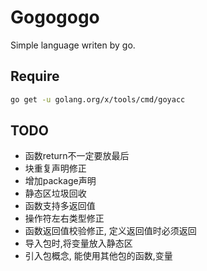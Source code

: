 # Gogogogo

Simple language writen by go.

## Require

```sh
go get -u golang.org/x/tools/cmd/goyacc
```

## TODO

+ 函数return不一定要放最后
+ 块重复声明修正
+ 增加package声明
+ 静态区垃圾回收
+ 函数支持多返回值
+ 操作符左右类型修正
+ 函数返回值校验修正, 定义返回值时必须返回
+ 导入包时,将变量放入静态区
+ 引入包概念, 能使用其他包的函数,变量
